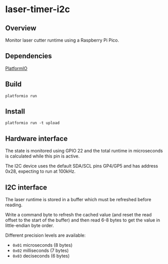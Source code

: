 # laser-timer-i2c

## Overview
Monitor laser cutter runtime using a Raspberry Pi Pico.

## Dependencies
[PlatformIO](https://platformio.org/)

## Build
`platformio run`

## Install
`platformio run -t upload`

## Hardware interface
The state is monitored using GPIO 22 and the total runtime in microseconds is
calculated while this pin is active.

The I2C device uses the default SDA/SCL pins GP4/GP5 and has address 0x28,
expecting to run at 100kHz.

## I2C interface
The laser runtime is stored in a buffer which must be refreshed before reading.

Write a command byte to refresh the cached value (and reset the read offset
to the start of the buffer) and then read 6-8 bytes to get the value in
little-endian byte order.

Different precision levels are available:
* `0x01` microseconds (8 bytes)
* `0x02` milliseconds (7 bytes)
* `0x03` deciseconds (6 bytes)
